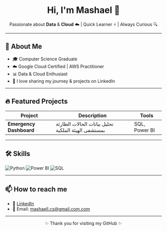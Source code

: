 <h1 align="center">Hi, I'm Mashael 👋</h1>
<p align="center">
  Passionate about <strong>Data</strong> & <strong>Cloud</strong> ☁️ | Quick Learner ⚡ | Always Curious 🔍
</p>

---

## 🧠 About Me
- 🎓 Computer Science Graduate
- ☁️ Google Cloud Certified | AWS Practitioner
- 📊 Data & Cloud Enthusiast
- 💬 I love sharing my journey & projects on LinkedIn

---

## 🔥 Featured Projects

| Project | Description | Tools |
|--------|-------------|-------|
| **Emergency Dashboard** | تحليل بيانات الحالات الطارئة بمستشفى الهيئة الملكية | SQL, Power BI |


---

## 🛠️ Skills

![Python](https://img.shields.io/badge/Python-3670A0?style=for-the-badge&logo=python&logoColor=white)
![Power BI](https://img.shields.io/badge/Power%20BI-F2C811?style=for-the-badge&logo=powerbi&logoColor=black)
![SQL](https://img.shields.io/badge/SQL-4479A1?style=for-the-badge&logo=postgresql&logoColor=white)

---

## 📫 How to reach me

- 💼 [LinkedIn](https://www.linkedin.com/in/mashaellab)  
- 📨 Email: mashaell.cs@gmail.com.com  

---

<p align="center">✨ Thank you for visiting my GitHub ✨</p>
